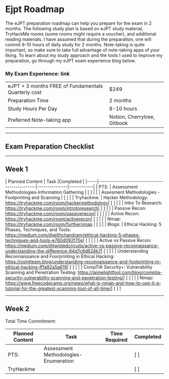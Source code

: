 # Ejpt Roadmap

The eJPT preparation roadmap can help you prepare for the exam in 2 months. The following study plan is based on eJPT study material, TryHackMe rooms (some rooms might require a voucher), and additional reading materials. I have assumed that during the preparation, one will commit 8-10 hours of daily study for 2 months. Note-taking is quite important, so make sure to take full advantage of note-taking apps of your liking. To learn about my study approach and the tools I used to improve my preparation, go through my eJPT exam experience blog below.


### My Exam Experience: link


|                              |          |
|----------------------------- |------    |
| eJPT + 3 months FREE of Fundamentals Quarterly cost | $249   |
| Preparation Time              | 2 months   |
| Study Hours Per Day           | 8-10 hours   |
| Preferred Note-taking app     | Notion, Cherrytree, Gitbook   |


<hr>

## Exam Preparation Checklist

<hr>

## Week 1

| Planned Content | Task                                          |Completed |
|-----|-----------------------------------------------|---------------|------------|
| PTS:  | Assessment Methodologies-Information Gathering  | [ ]        |
|    |  Assesment Methodologies - Footprinting and Scanning | [ ]        |
| Tryhackme:   | Hacker Methodology: https://tryhackme.com/room/hackermethodology|  [ ]        |
|    | Intro To Research: https://tryhackme.com/room/introtoresearch|  [ ]        |
|    | Passive Recon: https://tryhackme.com/room/passiverecon|  [ ]        |
|    | Active Recon: https://tryhackme.com/room/activerecon|   [ ]        |
|    | Nmap: https://tryhackme.com/room/furthernmap | [ ]        |
| Blogs:  | Ethical Hacking: 5 Phases, Techniques, and Tools: https://medium.com/@ajithchandranr/ethical-hacking-5-phases-techniques-and-tools-e760d092f70e|  [ ]        |
|  | Active vs Passive Recon: https://medium.com/@twistedcircuits/active-vs-passive-reconnaissance-understanding-the-difference-84d7c6d624b7|  [ ]        |
|    | Understanding Reconnaissance and Foorprinting  in Ethical Hacking: https://osintteam.blog/understanding-reconnaissance-and-footprinting-in-ethical-hacking-ff1a92a5a619| [ ]        |
|    | CompTIA Security+: Vulnerability Scanning and Penetration Testing: https://jaimelightfoot.com/blog/comptia-security-vulnerability-scanning-and-penetration-testing/|  [ ]        |
|    | Nmap: https://www.freecodecamp.org/news/what-is-nmap-and-how-to-use-it-a-tutorial-for-the-greatest-scanning-tool-of-all-time/| [ ]        |


<hr>

## Week 2

Total Time Commitment: 

| Planned Content | Task                                          | Time Required | Completed |
|-----|-----------------------------------------------|---------------|------------|
| PTS:  | Assessment Methodologies-Enumeration  | <This is left>        |[ ]        |
|   TryHackme |   | <This is left>      | [ ]        |












